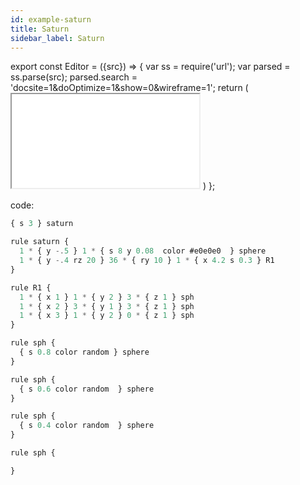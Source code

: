 ```yaml
---
id: example-saturn
title: Saturn
sidebar_label: Saturn
---
```


export const Editor = ({src}) => {
  var ss = require('url');
  var parsed = ss.parse(src);
  parsed.search = 'docsite=1&doOptimize=1&show=0&wireframe=1';
  return (
    <iframe class="demo" src={ss.format(parsed)}></iframe>
  )
};

<Editor src="https://after12am.github.io/eisenscript-editor/#B/jY9NDoIwEIX3PcVL3JnYtICEc3ADok1cIJhBEqDp3ZlW5C8aTRedmff19Y1FgxgOTfFsqRKC2tJMDawANI6w6HGSZ6ZeXYOMJ0qqDLjUZU04GOUPvNHjZshsXiagAZFiMU7DkHpoNdt1SGTEpkr6ILkWboqR61WEjm83m0beLNRDmPOvK3JR+6B+J+Odp9qR7yhchyw25MymtamorvV9WfoznW7pX3jyHy7cCA=="/>

code:

```jsx
{ s 3 } saturn

rule saturn {
  1 * { y -.5 } 1 * { s 8 y 0.08  color #e0e0e0  } sphere
  1 * { y -.4 rz 20 } 36 * { ry 10 } 1 * { x 4.2 s 0.3 } R1
}

rule R1 {
  1 * { x 1 } 1 * { y 2 } 3 * { z 1 } sph
  1 * { x 2 } 3 * { y 1 } 3 * { z 1 } sph
  1 * { x 3 } 1 * { y 2 } 0 * { z 1 } sph
}

rule sph {
  { s 0.8 color random } sphere
}

rule sph {
  { s 0.6 color random  } sphere
}

rule sph {
  { s 0.4 color random  } sphere
}

rule sph {

}
```
